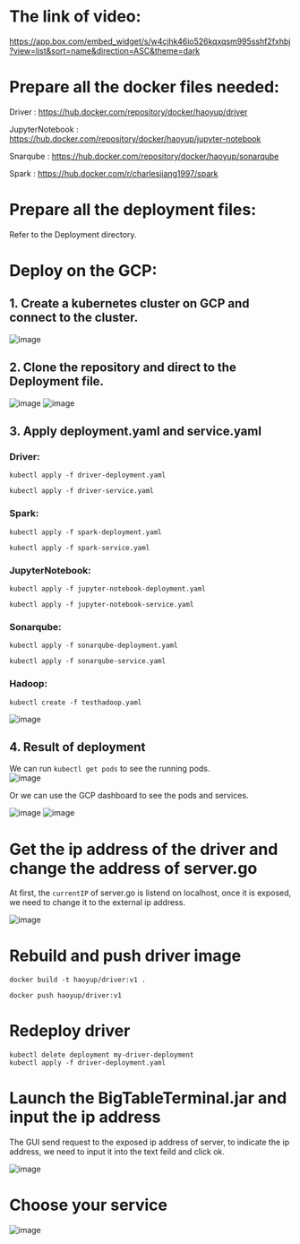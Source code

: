 # The link of video:

  https://app.box.com/embed_widget/s/w4cjhk46io526kqxqsm995sshf2fxhbj?view=list&sort=name&direction=ASC&theme=dark
  
# Prepare all the docker files needed:
 Driver : https://hub.docker.com/repository/docker/haoyup/driver  
   
 JupyterNotebook : https://hub.docker.com/repository/docker/haoyup/jupyter-notebook  
   
 Snarqube : https://hub.docker.com/repository/docker/haoyup/sonarqube  
   
 Spark : https://hub.docker.com/r/charlesjiang1997/spark  
   
# Prepare all the deployment files:
 Refer to the Deployment directory.
# Deploy on the GCP:
## 1. Create a kubernetes cluster on GCP and connect to the cluster.
![image](https://user-images.githubusercontent.com/54975123/142711083-04443020-5f2d-46f8-aee4-5a4b5a09b677.png)
## 2. Clone the repository and direct to the Deployment file.
![image](https://user-images.githubusercontent.com/54975123/142711269-6c4cd9f8-8058-46d9-8a0b-f2e1931aec4c.png)
![image](https://user-images.githubusercontent.com/54975123/142711275-845eba26-0507-41a6-85ca-ce09db619f1a.png)

## 3. Apply deployment.yaml and service.yaml
### Driver:
```kubectl apply -f driver-deployment.yaml```   
  
```kubectl apply -f driver-service.yaml```  
  
### Spark:
```kubectl apply -f spark-deployment.yaml```  
  
```kubectl apply -f spark-service.yaml```  
  
### JupyterNotebook:
```kubectl apply -f jupyter-notebook-deployment.yaml```  
  
```kubectl apply -f jupyter-notebook-service.yaml```  
  
### Sonarqube:
```kubectl apply -f sonarqube-deployment.yaml```  
  
```kubectl apply -f sonarqube-service.yaml```  
  
### Hadoop:
```kubectl create -f testhadoop.yaml```  
  
![image](https://user-images.githubusercontent.com/54975123/142711283-26e3c781-3750-4285-8a78-d6b2bbfb4c80.png)

## 4. Result of deployment
We can run ```kubectl get pods``` to see the running pods.  
  ![image](https://user-images.githubusercontent.com/54975123/142711837-49666268-49e7-4f1e-9f8e-bb041be2a9da.png)  
  
Or we can use the GCP dashboard to see the pods and services.  
  
![image](https://user-images.githubusercontent.com/54975123/142711859-e4d47001-b008-4338-b6a8-641ced20fd39.png)
![image](https://user-images.githubusercontent.com/54975123/142711862-84ac4f5e-c6d1-41ef-a769-6df66081bc11.png)

# Get the ip address of the driver and change the address of server.go
At first, the ```currentIP``` of server.go is listend on localhost, once it is exposed, we need to change it to the external ip address.  
  
![image](https://user-images.githubusercontent.com/54975123/142713479-defa6017-f9ef-4a43-8108-116fa9359b11.png)
# Rebuild and push driver image
```docker build -t haoyup/driver:v1 .```  
  
```docker push haoyup/driver:v1```  
  
# Redeploy driver
  ```kubectl delete deployment my-driver-deployment```  
  ```kubectl apply -f driver-deployment.yaml```  
# Launch the BigTableTerminal.jar and input the ip address
The GUI send request to the exposed ip address of server, to indicate the ip address, we need to input it into the text feild and click ok.  
  
![image](https://user-images.githubusercontent.com/54975123/142711326-277facce-7041-434a-88d7-0249fca020ee.png)

# Choose your service
![image](https://user-images.githubusercontent.com/54975123/142711331-ceba2b7f-e050-4b6a-857a-11770105d169.png)
